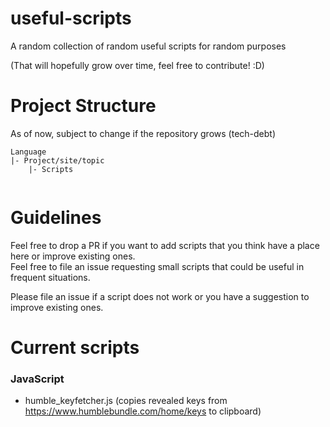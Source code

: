# useful-scripts
A random collection of random useful scripts for random purposes

(That will hopefully grow over time, feel free to contribute! :D)

# Project Structure
As of now, subject to change if the repository grows (tech-debt)  

```
Language  
|- Project/site/topic  
    |- Scripts  
    
```

# Guidelines

Feel free to drop a PR if you want to add scripts that you think have a place here or improve existing ones.  
Feel free to file an issue requesting small scripts that could be useful in frequent situations.  

Please file an issue if a script does not work or you have a suggestion to improve existing ones.  

# Current scripts
### JavaScript

 - humble_keyfetcher.js (copies revealed keys from https://www.humblebundle.com/home/keys to clipboard)
